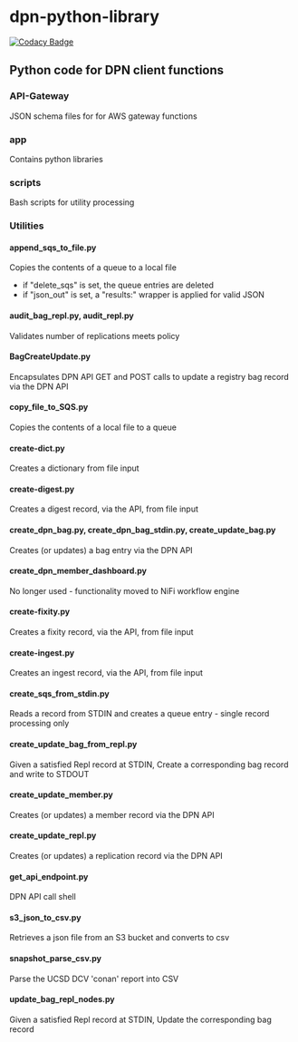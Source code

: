 # dpn-python-library
[![Codacy Badge](https://api.codacy.com/project/badge/Grade/fc2c86b867c54f7a927fe251bd61b4bc)](https://www.codacy.com/app/dave_9/dpn-python-library?utm_source=github.com&amp;utm_medium=referral&amp;utm_content=Pcolar/dpn-python-library&amp;utm_campaign=Badge_Grade)

## Python code for DPN client functions

### API-Gateway
JSON schema files for for AWS gateway functions

### app
Contains python libraries

### scripts
Bash scripts for utility processing

### Utilities

#### append_sqs_to_file.py
Copies the contents of a queue to a local file
- if "delete_sqs" is set, the queue entries are deleted
- if "json_out" is set, a "results:" wrapper is applied for valid JSON

#### audit_bag_repl.py, audit_repl.py
Validates number  of replications meets policy

#### BagCreateUpdate.py
Encapsulates DPN API GET and POST calls to update a registry bag record via the DPN API

#### copy_file_to_SQS.py
Copies the contents of a local file to a queue

#### create-dict.py
Creates a dictionary from file input

#### create-digest.py
Creates a digest record, via the API, from file input

#### create_dpn_bag.py, create_dpn_bag_stdin.py, create_update_bag.py
Creates (or updates) a bag entry via the DPN API

#### create_dpn_member_dashboard.py
 No longer used - functionality moved to NiFi workflow engine

#### create-fixity.py
Creates a fixity record, via the API, from file input

#### create-ingest.py
Creates an ingest record, via the API, from file input

#### create_sqs_from_stdin.py
Reads a record from STDIN and creates a queue entry - single record processing only

#### create_update_bag_from_repl.py
Given a satisfied Repl record at STDIN, Create a corresponding bag record and write to STDOUT

#### create_update_member.py
Creates (or updates) a member record via the DPN API

#### create_update_repl.py
Creates (or updates) a replication record via the DPN API

#### get_api_endpoint.py
DPN API call shell

#### s3_json_to_csv.py
Retrieves a json file from an S3 bucket and converts to csv

#### snapshot_parse_csv.py
Parse the UCSD DCV 'conan' report into CSV

#### update_bag_repl_nodes.py
Given a satisfied Repl record at STDIN, Update the corresponding bag record
